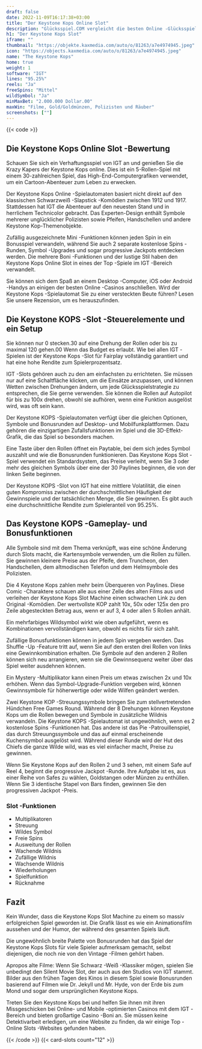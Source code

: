 ```yaml
---
draft: false
date: 2022-11-09T16:17:38+03:00
title: "Der Keystone Kops Online Slot"
description: "Glücksspiel.COM vergleicht die besten Online -Glücksspiel -Sites und -spiele der Kanada.  Unabhängige Produktbewertungen und exklusive Anmeldeangebote. Jetzt spielen!"
h1: "Der Keystone Kops Slot"
iframe: ""
thumbnail: "https://objekte.kaxmedia.com/auto/o/81263/a7e4974945.jpeg"
icon: "https://objects.kaxmedia.com/auto/o/81263/a7e4974945.jpeg"
name: "The Keystone Kops"
home: true
weight: 1
software: "IGT"
lines: "95.25%"
reels: "Ja"
freeSpins: "Mittel"
wildSymbol: "Ja"
minMaxBet: "2.000.000 Dollar.00"
maxWin: "Filme, Gold/Goldmünzen, Polizisten und Räuber"
screenshots: [""]
---
```


{{< code >}}<h2>Die Keystone Kops Online Slot -Bewertung</h2><p>Schauen Sie sich ein Verhaftungsspiel von IGT an und genießen Sie die Krazy Kapers der Keystone Kops online. Dies ist ein 5-Rollen-Spiel mit einem 30-zahlreichen Spiel, das High-End-Computergrafiken verwendet, um ein Cartoon-Abenteuer zum Leben zu erwecken.</p><p>Der Keystone Kops Online -Spielautomaten basiert nicht direkt auf den klassischen Schwarzweiß -Slapstick -Komödien zwischen 1912 und 1917. Stattdessen hat IGT die Abenteuer auf den neuesten Stand und in herrlichem Technicolor gebracht. Das Experten-Design enthält Symbole mehrerer unglücklicher Polizisten sowie Pfeifen, Handschellen und andere Keystone Kop-Themenobjekte.</p><p>Zufällig ausgezeichnete Mini -Funktionen können jeden Spin in ein Bonusspiel verwandeln, während Sie auch 2 separate kostenlose Spins -Runden, Symbol -Upgrades und sogar progressive Jackpots entdecken werden. Die mehrere Boni -Funktionen und der lustige Stil haben den Keystone Kops Online Slot in eines der Top -Spiele im IGT -Bereich verwandelt.</p><p>Sie können sich dem Spaß an einem Desktop -Computer, iOS oder Android -Handys an einigen der besten Online -Casinos anschließen. Wird der Keystone Kops -Spielautomat Sie zu einer versteckten Beute führen? Lesen Sie unsere Rezension, um es herauszufinden.</p><h2>Die Keystone KOPS -Slot -Steuerelemente und ein Setup</h2><p>Sie können nur 0 stecken.30 auf eine Drehung der Rollen oder bis zu maximal 120 gehen.00 Wenn das Budget es erlaubt. Wie bei allen IGT -Spielen ist der Keystone Kops -Slot für Fairplay vollständig garantiert und hat eine hohe Rendite zum Spielerprozentsatz.</p><p>IGT -Slots gehören auch zu den am einfachsten zu errichteten. Sie müssen nur auf eine Schaltfläche klicken, um die Einsätze anzupassen, und können Wetten zwischen Drehungen ändern, um jede Glücksspielstrategie zu entsprechen, die Sie gerne verwenden. Sie können die Rollen auf Autopilot für bis zu 100x drehen, obwohl sie aufhören, wenn eine Funktion ausgelöst wird, was oft sein kann.</p><p>Der Keystone KOPS -Spielautomaten verfügt über die gleichen Optionen, Symbole und Bonusrunden auf Desktop- und Mobilfunkplattformen. Dazu gehören die einzigartigen Zufallsfunktionen im Spiel und die 3D-Effekt-Grafik, die das Spiel so besonders machen.</p><p>Eine Taste über den Rollen öffnet ein Paytable, bei dem sich jedes Symbol auszahlt und wie die Bonusrunden funktionieren. Das Keystone Kops Slot -Spiel verwendet ein Standardsystem, das Preise verleiht, wenn Sie 3 oder mehr des gleichen Symbols über eine der 30 Paylines beginnen, die von der linken Seite beginnen.</p><p>Der Keystone KOPS -Slot von IGT hat eine mittlere Volatilität, die einen guten Kompromiss zwischen der durchschnittlichen Häufigkeit der Gewinnspiele und der tatsächlichen Menge, die Sie gewinnen. Es gibt auch eine durchschnittliche Rendite zum Spieleranteil von 95.25%.</p><h2>Das Keystone KOPS -Gameplay- und Bonusfunktionen</h2><p>Alle Symbole sind mit dem Thema verknüpft, was eine schöne Änderung durch Slots macht, die Kartensymbole verwenden, um die Rollen zu füllen. Sie gewinnen kleinere Preise aus der Pfeife, dem Truncheon, den Handschellen, dem altmodischen Telefon und dem Helmsymbole des Polizisten.</p><p>Die 4 Keystone Kops zahlen mehr beim Überqueren von Paylines. Diese Comic -Charaktere schauen alle aus einer Zelle des alten Films aus und verleihen der Keystone Kops Slot Machine einen schwachen Link zu den Original -Komödien. Der wertvollste KOP zahlt 10x, 50x oder 125x den pro Zeile abgesteckten Betrag aus, wenn er auf 3, 4 oder allen 5 Rollen anhält.</p><p>Ein mehrfarbiges Wildsymbol wirkt wie oben aufgeführt, wenn es Kombinationen vervollständigen kann, obwohl es nichts für sich zahlt.</p><p>Zufällige Bonusfunktionen können in jedem Spin vergeben werden. Das Shuffle -Up -Feature tritt auf, wenn Sie auf den ersten drei Rollen von links eine Gewinnkombination erhalten. Die Symbole auf den anderen 2 Rollen können sich neu arrangieren, wenn sie die Gewinnsequenz weiter über das Spiel weiter ausdehnen können.</p><p>Ein Mystery -Multiplikator kann einen Preis um etwas zwischen 2x und 10x erhöhen. Wenn das Symbol-Upgrade-Funktion vergeben wird, können Gewinnsymbole für höherwertige oder wilde Wilfen geändert werden.</p><p>Zwei Keystone KOP -Streuungssymbole bringen Sie zum stellvertretenden Hündchen Free Games Round. Während der 8 Drehungen können Keystone Kops um die Rollen bewegen und Symbole in zusätzliche Wildnis verwandeln. Die Keystone KOPS -Spielautomat ist ungewöhnlich, wenn es 2 kostenlose Spins -Funktionen hat. Das andere ist das Pie -Patrouillenspiel, das durch Streuungssymbole und das auf einmal erscheinende Kuchensymbol ausgelöst wird. Während dieser Runde wird der Hut des Chiefs die ganze Wilde wild, was es viel einfacher macht, Preise zu gewinnen.</p><p>Wenn Sie Keystone Kops auf den Rollen 2 und 3 sehen, mit einem Safe auf Reel 4, beginnt die progressive Jackpot -Runde. Ihre Aufgabe ist es, aus einer Reihe von Safes zu wählen, Goldstangen oder Münzen zu enthüllen. Wenn Sie 3 identische Stapel von Bars finden, gewinnen Sie den progressiven Jackpot -Preis.</p><h3>
Slot -Funktionen</h3><ul>
<li></span>
Multiplikatoren</li>
<li></span>
Streuung</li>
<li></span>
Wildes Symbol</li>
<li></span>
Freie Spins</li>
<li></span>
Ausweitung der Rollen</li>
<li></span>
Wachende Wildnis</li>
<li></span>
Zufällige Wildnis</li>
<li></span>
Wachsende Wildnis</li>
<li></span>
Wiederholungen</li>
<li></span>
Spielfunktion</li>
<li></span>
Rücknahme</li></ul><h2>Fazit</h2><p>Kein Wunder, dass die Keystone Kops Slot Machine zu einem so massiv erfolgreichen Spiel geworden ist. Die Grafik lässt es wie ein Animationsfilm aussehen und der Humor, der während des gesamten Spiels läuft.</p><p>Die ungewöhnlich breite Palette von Bonusrunden hat das Spiel der Keystone Kops Slots für viele Spieler aufmerksam gemacht, selbst diejenigen, die noch nie von den Vintage -Filmen gehört haben.</p><p>Apropos alte Filme: Wenn Sie Schwarz -Weiß -Klassiker mögen, spielen Sie unbedingt den Silent Movie Slot, der auch aus den Studios von IGT stammt. Bilder aus den frühen Tagen des Kinos in diesem Spiel sowie Bonusrunden basierend auf Filmen wie Dr. Jekyll und Mr. Hyde, von der Erde bis zum Mond und sogar dem ursprünglichen Keystone Kops.</p><p>Treten Sie den Keystone Kops bei und helfen Sie ihnen mit ihren Missgeschicken bei Online- und Mobile -optimierten Casinos mit dem IGT -Bereich und bieten großartige Casino -Boni an. Sie müssen keine Detektivarbeit erledigen, um eine Website zu finden, da wir einige Top -Online Slots -Websites gefunden haben.</p>{{< /code >}}
 {{< card-slots count="12" >}}